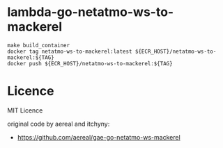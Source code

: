 # lambda-go-netatmo-ws-to-mackerel

```
make build_container
docker tag netatmo-ws-to-mackerel:latest ${ECR_HOST}/netatmo-ws-to-mackerel:${TAG}
docker push ${ECR_HOST}/netatmo-ws-to-mackerel:${TAG}
```

# Licence

MIT Licence

original code by aereal and itchyny:

- https://github.com/aereal/gae-go-netatmo-ws-mackerel